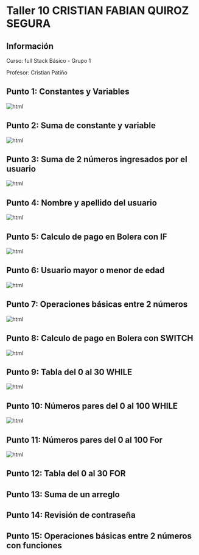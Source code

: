 <h1>Taller 10 CRISTIAN FABIAN QUIROZ SEGURA </h1>

<h2> Información</h2>
<p>Curso: full Stack Básico - Grupo 1 </p>
<p>Profesor: Cristian Patiño</p>

<h2> Punto 1: Constantes y Variables</h2>
<img src="./public/images/Punto1.PNG" alt="html">

<h2> Punto 2: Suma de constante y variable</h2>
<img src="./public/images/Punto2.PNG" alt="html">

<h2> Punto 3: Suma de 2 números ingresados por el usuario</h2>
<img src="./public/images/Punto3.PNG" alt="html">

<h2> Punto 4: Nombre y apellido del usuario</h2>
<img src="./public/images/Punto4.PNG" alt="html">

<h2> Punto 5: Calculo de pago en Bolera con IF</h2>
<img src="./public/images/Punto5.png" alt="html">

<h2> Punto 6: Usuario mayor o menor de edad</h2>
<img src="./public/images/Punto6.PNG" alt="html">

<h2> Punto 7: Operaciones básicas entre 2 números</h2>
<img src="./public/images/Punto7.PNG" alt="html">

<h2> Punto 8: Calculo de pago en Bolera con SWITCH</h2>
<img src="./public/images/Punto8.PNG" alt="html">

<h2> Punto 9: Tabla del 0 al 30 WHILE</h2>
<img src="./public/images/Punto9.PNG" alt="html">

<h2> Punto 10: Números pares del 0 al 100 WHILE</h2>
<img src="./public/images/Punto10.PNG" alt="html">

<h2> Punto 11: Números pares del 0 al 100 For</h2>
<img src="./public/images/Punto11.PNG" alt="html">

<h2> Punto 12: Tabla del 0 al 30 FOR</h2>

<h2> Punto 13: Suma de un arreglo</h2>

<h2> Punto 14: Revisión de contraseña</h2>

<h2> Punto 15: Operaciones básicas entre 2 números con funciones</h2>